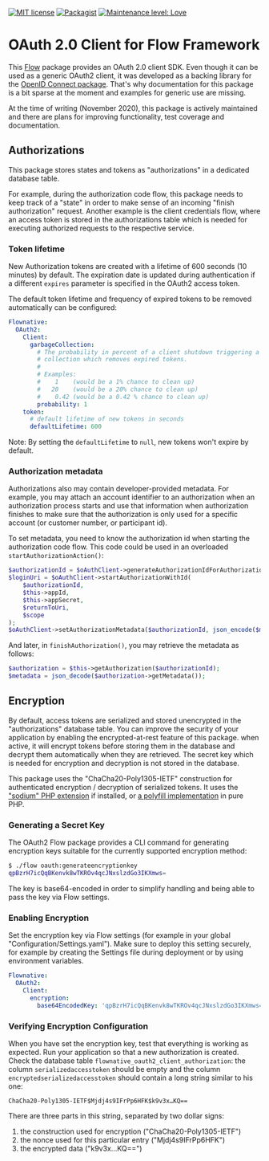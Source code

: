 [![MIT license](http://img.shields.io/badge/license-MIT-brightgreen.svg)](http://opensource.org/licenses/MIT)
[![Packagist](https://img.shields.io/packagist/v/flownative/oauth2-client.svg)](https://packagist.org/packages/flownative/oauth2-client)
[![Maintenance level: Love](https://img.shields.io/badge/maintenance-%E2%99%A1%E2%99%A1%E2%99%A1-ff69b4.svg)](https://www.flownative.com/en/products/open-source.html)

# OAuth 2.0 Client for Flow Framework

This [Flow](https://flow.neos.io) package provides an OAuth 2.0 client
SDK. Even though it can be used as a generic OAuth2 client, it was
developed as a backing library for the
[OpenID Connect package](https://github.com/flownative/flow-openidconnect-client).
That's why documentation for this package is a bit sparse at the moment
and examples for generic use are missing.

At the time of writing (November 2020), this package is actively
maintained and there are plans for improving functionality, test
coverage and documentation.

## Authorizations

This package stores states and tokens as "authorizations" in a dedicated
database table.  

For example, during the authorization code flow, this package needs to
keep track of a "state" in order to make sense of an incoming "finish
authorization" request. Another example is the client credentials flow,
where an access token is stored in the authorizations table which is
needed for executing authorized requests to the respective service.

### Token lifetime

New Authorization tokens are created with a lifetime of 600 seconds
(10 minutes) by default.
The expiration date is updated during authentication if a different
`expires` parameter is specified in the OAuth2 access token.

The default token lifetime and frequency of expired tokens to be removed
automatically can be configured:

```yaml
Flownative:
  OAuth2:
    Client:
      garbageCollection:
        # The probability in percent of a client shutdown triggering a garbage
        # collection which removes expired tokens.
        #
        # Examples:
        #    1    (would be a 1% chance to clean up)
        #   20    (would be a 20% chance to clean up)
        #    0.42 (would be a 0.42 % chance to clean up)
        probability: 1
    token:
      # default lifetime of new tokens in seconds
      defaultLifetime: 600
```

Note: By setting the `defaultLifetime` to `null`, new tokens won't expire
by default.

### Authorization metadata

Authorizations also may contain developer-provided metadata. For
example, you may attach an account identifier to an authorization when
an authorization process starts and use that information when
authorization finishes to make sure that the authorization is only used
for a specific account (or customer number, or participant id).

To set metadata, you need to know the authorization id when starting the
authorization code flow. This code could be used in an overloaded
`startAuthorizationAction()`:

```php
$authorizationId = $oAuthClient->generateAuthorizationIdForAuthorizationCodeGrant($this->appId);
$loginUri = $oAuthClient->startAuthorizationWithId(
    $authorizationId,
    $this->appId,
    $this->appSecret,
    $returnToUri,
    $scope
);
$oAuthClient->setAuthorizationMetadata($authorizationId, json_encode($metadata));
```

And later, in `finishAuthorization()`, you may retrieve the metadata as
follows:

```php
$authorization = $this->getAuthorization($authorizationId);
$metadata = json_decode($authorization->getMetadata());
```

## Encryption

By default, access tokens are serialized and stored unencrypted in the
"authorizations" database table. You can improve the security of your
application by enabling the encrypted-at-rest feature of this package.
when active, it will encrypt tokens before storing them in the database
and decrypt them automatically when they are retrieved. The secret key
which is needed for encryption and decryption is not stored in the
database.

This package uses the "ChaCha20-Poly1305-IETF" construction for
authenticated encryption / decryption of serialized tokens. It uses the
["sodium" PHP extension](https://www.php.net/sodium) if installed, or
[a polyfill implementation](https://packagist.org/packages/paragonie/sodium_compat)
in pure PHP.

### Generating a Secret Key

The OAuth2 Flow package provides a CLI command for generating encryption
keys suitable for the currently supported encryption method:

```bash
$ ./flow oauth:generateencryptionkey
qpBzrH7icQqBKenvk8wTKROv4qcJNxslzdGo3IKXmws=
```

The key is base64-encoded in order to simplify handling and being able
to pass the key via Flow settings.

### Enabling Encryption

Set the encryption key via Flow settings (for example in your global
"Configuration/Settings.yaml"). Make sure to deploy this setting
securely, for example by creating the Settings file during deployment or
by using environment variables.

```yaml
Flownative:
  OAuth2:
    Client:
      encryption:
        base64EncodedKey: 'qpBzrH7icQqBKenvk8wTKROv4qcJNxslzdGo3IKXmws='
```

### Verifying Encryption Configuration

When you have set the encryption key, test that everything is working as
expected. Run your application so that a new authorization is created.
Check the database table `flownative_oauth2_client_authorization`: the
column `serializedaccesstoken` should be empty and the column
`encryptedserializedaccesstoken` should contain a long string similar to
his one:

```
ChaCha20-Poly1305-IETF$Mjdj4s9IFrPp6HFK$k9v3x…KQ==
```

There are three parts in this string, separated by two dollar signs:

1. the construction used for encryption ("ChaCha20-Poly1305-IETF")
2. the nonce used for this particular entry ("Mjdj4s9IFrPp6HFK")
3. the encrypted data ("k9v3x…KQ==")
